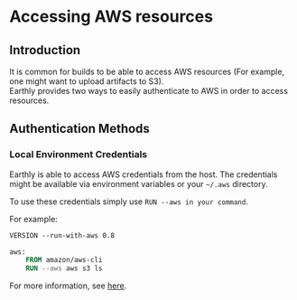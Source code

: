 # Accessing AWS resources

## Introduction

It is common for builds to be able to access AWS resources (For example, one might want to upload artifacts to S3).  
Earthly provides two ways to easily authenticate to AWS in order to access resources.

## Authentication Methods

### Local Environment Credentials

Earthly is able to access AWS credentials from the host.
The credentials might be available via environment variables or your `~/.aws` directory.

To use these credentials simply use `RUN --aws in your command`.

For example:
```dockerfile
VERSION --run-with-aws 0.8

aws:
    FROM amazon/aws-cli
    RUN --aws aws s3 ls
```

For more information, see [here](../../earthfile/earthfile.md#--aws-experimental).

